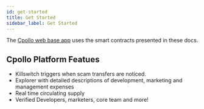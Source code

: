 ```yaml
---
id: get-started
title: Get Started
sidebar_label: Get Started
---
```



The [Cpollo web base app](https://appcpollo.info/)  uses the smart contracts presented in these docs.


## Cpollo Platform Featues

 - Killswitch triggers when scam transfers are noticed. 
 - Explorer with detailed descriptions of development, marketing and management expenses
 - Real time circulating supply
 - Verified Developers, marketers, core team and more! 




